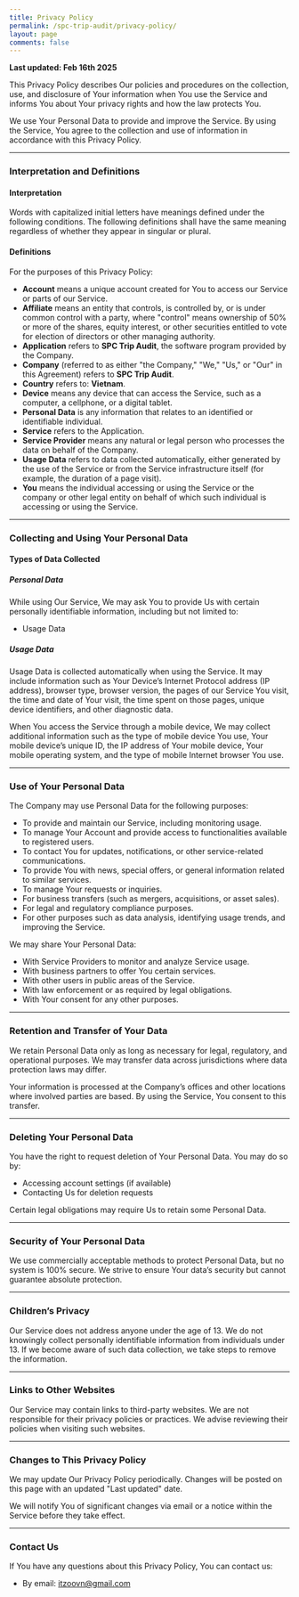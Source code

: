 ```yaml
---
title: Privacy Policy
permalink: /spc-trip-audit/privacy-policy/
layout: page
comments: false
---
```


**Last updated: Feb 16th 2025**

This Privacy Policy describes Our policies and procedures on the collection, use, and disclosure of Your information when You use the Service and informs You about Your privacy rights and how the law protects You.

We use Your Personal Data to provide and improve the Service. By using the Service, You agree to the collection and use of information in accordance with this Privacy Policy.

---

### **Interpretation and Definitions**

#### **Interpretation**
Words with capitalized initial letters have meanings defined under the following conditions. The following definitions shall have the same meaning regardless of whether they appear in singular or plural.

#### **Definitions**
For the purposes of this Privacy Policy:

- **Account** means a unique account created for You to access our Service or parts of our Service.
- **Affiliate** means an entity that controls, is controlled by, or is under common control with a party, where "control" means ownership of 50% or more of the shares, equity interest, or other securities entitled to vote for election of directors or other managing authority.
- **Application** refers to **SPC Trip Audit**, the software program provided by the Company.
- **Company** (referred to as either "the Company," "We," "Us," or "Our" in this Agreement) refers to **SPC Trip Audit**.
- **Country** refers to: **Vietnam**.
- **Device** means any device that can access the Service, such as a computer, a cellphone, or a digital tablet.
- **Personal Data** is any information that relates to an identified or identifiable individual.
- **Service** refers to the Application.
- **Service Provider** means any natural or legal person who processes the data on behalf of the Company.
- **Usage Data** refers to data collected automatically, either generated by the use of the Service or from the Service infrastructure itself (for example, the duration of a page visit).
- **You** means the individual accessing or using the Service or the company or other legal entity on behalf of which such individual is accessing or using the Service.

---

### **Collecting and Using Your Personal Data**

#### **Types of Data Collected**

##### **Personal Data**
While using Our Service, We may ask You to provide Us with certain personally identifiable information, including but not limited to:
- Usage Data

##### **Usage Data**
Usage Data is collected automatically when using the Service. It may include information such as Your Device’s Internet Protocol address (IP address), browser type, browser version, the pages of our Service You visit, the time and date of Your visit, the time spent on those pages, unique device identifiers, and other diagnostic data.

When You access the Service through a mobile device, We may collect additional information such as the type of mobile device You use, Your mobile device’s unique ID, the IP address of Your mobile device, Your mobile operating system, and the type of mobile Internet browser You use.

---

### **Use of Your Personal Data**
The Company may use Personal Data for the following purposes:
- To provide and maintain our Service, including monitoring usage.
- To manage Your Account and provide access to functionalities available to registered users.
- To contact You for updates, notifications, or other service-related communications.
- To provide You with news, special offers, or general information related to similar services.
- To manage Your requests or inquiries.
- For business transfers (such as mergers, acquisitions, or asset sales).
- For legal and regulatory compliance purposes.
- For other purposes such as data analysis, identifying usage trends, and improving the Service.

We may share Your Personal Data:
- With Service Providers to monitor and analyze Service usage.
- With business partners to offer You certain services.
- With other users in public areas of the Service.
- With law enforcement or as required by legal obligations.
- With Your consent for any other purposes.

---

### **Retention and Transfer of Your Data**
We retain Personal Data only as long as necessary for legal, regulatory, and operational purposes. We may transfer data across jurisdictions where data protection laws may differ.

Your information is processed at the Company’s offices and other locations where involved parties are based. By using the Service, You consent to this transfer.

---

### **Deleting Your Personal Data**
You have the right to request deletion of Your Personal Data. You may do so by:
- Accessing account settings (if available)
- Contacting Us for deletion requests

Certain legal obligations may require Us to retain some Personal Data.

---

### **Security of Your Personal Data**
We use commercially acceptable methods to protect Personal Data, but no system is 100% secure. We strive to ensure Your data’s security but cannot guarantee absolute protection.

---

### **Children’s Privacy**
Our Service does not address anyone under the age of 13. We do not knowingly collect personally identifiable information from individuals under 13. If we become aware of such data collection, we take steps to remove the information.

---

### **Links to Other Websites**
Our Service may contain links to third-party websites. We are not responsible for their privacy policies or practices. We advise reviewing their policies when visiting such websites.

---

### **Changes to This Privacy Policy**
We may update Our Privacy Policy periodically. Changes will be posted on this page with an updated "Last updated" date.

We will notify You of significant changes via email or a notice within the Service before they take effect.

---

### **Contact Us**
If You have any questions about this Privacy Policy, You can contact us:
- By email: itzoovn@gmail.com
